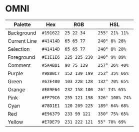 # OMNI

| Palette      | Hex       | RGB           | HSL             |
| ------------ | --------- | ------------- | --------------- |
| Background   | `#191622` | `25 22 34`    | `255° 21% 11%`  |
| Current Line | `#41414D` | `65 65 77`    | `240° 8% 28%`   |
| Selection    | `#41414D` | `65 65 77`    | `240° 8% 28%`   |
| Foreground   | `#E1E1E6` | `225 225 230` | `240° 9% 89%`   |
| Comment      | `#5A4B81` | `90 75 129`   | `257° 26% 40%`  |
| Purple       | `#988BC7` | `152 139 199` | `253° 35% 66%`  |
| Green        | `#67E480` | `103 228 128` | `132° 70% 65%`  |
| Orange       | `#E89E64` | `232 158 100` | `26° 74% 65%`   |
| Pink         | `#FF79C6` | `255 121 198` | `326° 100% 74%` |
| Cyan         | `#78D1E1` | `120 209 225` | `189° 64% 68%`  |
| Red          | `#E96379` | `233 99 121`  | `350° 75% 65%`  |
| Yellow       | `#E7DE79` | `231 222 121` | `55° 70% 69%`   |
